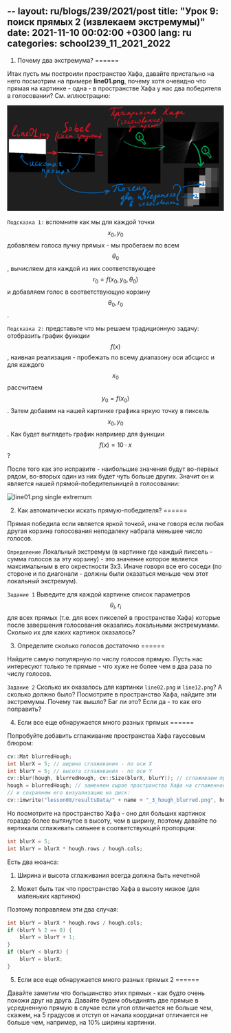 --
layout: ru/blogs/239/2021/post
title:  "Урок 9: поиск прямых 2 (извлекаем экстремумы)"
date:   2021-11-10 00:02:00 +0300
lang:   ru
categories: school239_11_2021_2022
---

1) Почему два экстремума?
======

Итак пусть мы построили пространство Хафа, давайте пристально на него посмотрим на примере **line01.png**, почему хотя очевидно что прямая на картинке - одна - в пространстве Хафа у нас два победителя в голосовании? См. иллюстрацию:

![line01.png two extremums](/static/2021/11/10/why_two_extremums.png)

```Подсказка 1:``` вспомните как мы для каждой точки $$x_0, y_0$$ добавляем голоса пучку прямых - мы пробегаем по всем $$\theta_0$$,
вычисляем для каждой из них соответствующее $$r_0=f(x_0, y_0, \theta_0)$$ и добавляем голос в соответствующую корзину $$\theta_0, r_0$$.

```Подсказка 2:``` представьте что мы решаем традиционную задачу: отобразить график функции $$f(x)$$, наивная реализация -
пробежать по всему диапазону оси абсцисс и для каждого $$x_0$$ рассчитаем $$y_0=f(x_0)$$.
Затем добавим на нашей картинке графика яркую точку в пиксель $$x_0, y_0$$. Как будет выглядеть график например для функции $$f(x)=10 \cdot x$$?

После того как это исправите - наибольшие значения будут во-первых рядом, во-вторых один из них будет чуть больше других. Значит он и является нашей прямой-победительницей в голосовании:

![line01.png single extremum](/static/2021/11/10/single_extremum.png)

2) Как автоматически искать прямую-победителя?
======

Прямая победила если является яркой точкой, иначе говоря если любая другая корзина голосования неподалеку набрала меньшее число голосов.

```Определение``` Локальный экстремум (в картинке где каждый пиксель - сумма голосов за эту корзину) - это значение которое является максимальным в его окрестности 3х3. Иначе говоря все его соседи (по стороне и по диагонали - должны были оказаться меньше чем этот локальный экстремум).

```Задание 1``` Выведите для каждой картинке список параметров $$\theta_i, r_i$$ для всех прямых (т.е. для всех пикселей в пространстве Хафа) которые после завершения голосования оказались локальными экстремумами. Сколько их для каких картинок оказалось?

3) Определите сколько голосов достаточно
======

Найдите самую популярную по числу голосов прямую. Пусть нас интересуют только те прямые - что хуже не более чем в два раза по числу голосов.

```Задание 2``` Сколько их оказалось для картинки ```line02.png``` и ```line12.png```? А сколько должно было? Посмотрите в пространство Хафа, найдите эти экстремумы. Почему так вышло? Баг ли это? Если да - то как его поправить?

4) Если все еще обнаружается много разных прямых
======

Попробуйте добавить сглаживание пространства Хафа гауссовым блюром:

```cpp
cv::Mat blurredHough;
int blurX = 5; // ширина сглаживания - по оси X
int blurY = 5; // высота сглаживания - по оси Y
cv::blur(hough, blurredHough, cv::Size(blurX, blurY)); // сглаживаем пространство Хафа (сглаженный результат в blurredHough)
hough = blurredHough; // заменяем сырое пространство Хафа на сглаженное
// и сохраянем его визуализацию на диск:
cv::imwrite("lesson08/resultsData/" + name + "_3_hough_blurred.png", hough*255.0f/max_accumulated);
```

Но посмотрите на пространство Хафа - оно для больших картинок гораздо более вытянутое в высоту, чем в ширину, поэтому давайте по вертикали сглаживать сильнее в соответствующей пропорции:

```cpp
int blurX = 5;
int blurY = blurX * hough.rows / hough.cols;
```

Есть два нюанса:

1) Ширина и высота сглаживания всегда должна быть нечетной

2) Может быть так что пространство Хафа в высоту низкое (для маленьких картинок)

Поэтому поправляем эти два случая:

```cpp
int blurY = blurX * hough.rows / hough.cols;
if (blurY % 2 == 0) {
    blurY = blurY + 1;
}
if (blurY < blurX) {
    blurY = blurX;
}
```

5) Если все еще обнаружается много разных прямых 2
======

Давайте заметим что большинство этих прямых - как будто очень похожи друг на друга. Давайте будем объединять две прямые в усредненную прямую в случае если угол отличается не больше чем, скажем, на 5 градусов и отступ от начала координат отличается не больше чем, например, на 10% ширины картинки. 
